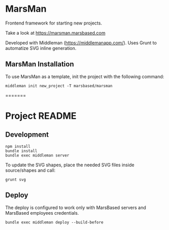 # MarsMan

Frontend framework for starting new projects.

Take a look at https://marsman.marsbased.com

Developed with Middleman (https://middlemanapp.com/). Uses Grunt to automatize SVG inline generation.

## MarsMan Installation

To use MarsMan as a template, init the project with the following command:

```
middleman init new_project -T marsbased/marsman
```

=======

# Project README

## Development

```
npm install
bundle install
bundle exec middleman server
```

To update the SVG shapes, place the needed SVG files inside source/shapes and
call:

```
grunt svg
```

## Deploy

The deploy is configured to work only with MarsBased servers and MarsBased
employees credentials.

```
bundle exec middleman deploy --build-before
```
